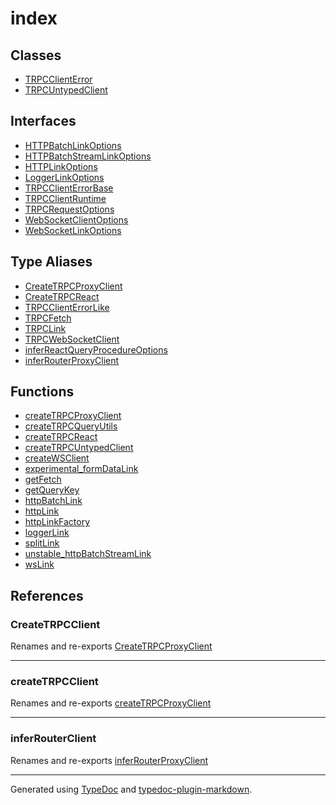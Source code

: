 # index

## Classes

- [TRPCClientError](classes/TRPCClientError.md)
- [TRPCUntypedClient](classes/TRPCUntypedClient.md)

## Interfaces

- [HTTPBatchLinkOptions](interfaces/HTTPBatchLinkOptions.md)
- [HTTPBatchStreamLinkOptions](interfaces/HTTPBatchStreamLinkOptions.md)
- [HTTPLinkOptions](interfaces/HTTPLinkOptions.md)
- [LoggerLinkOptions](interfaces/LoggerLinkOptions.md)
- [TRPCClientErrorBase](interfaces/TRPCClientErrorBase.md)
- [TRPCClientRuntime](interfaces/TRPCClientRuntime.md)
- [TRPCRequestOptions](interfaces/TRPCRequestOptions.md)
- [WebSocketClientOptions](interfaces/WebSocketClientOptions.md)
- [WebSocketLinkOptions](interfaces/WebSocketLinkOptions.md)

## Type Aliases

- [CreateTRPCProxyClient](type-aliases/CreateTRPCProxyClient.md)
- [CreateTRPCReact](type-aliases/CreateTRPCReact.md)
- [TRPCClientErrorLike](type-aliases/TRPCClientErrorLike.md)
- [TRPCFetch](type-aliases/TRPCFetch.md)
- [TRPCLink](type-aliases/TRPCLink.md)
- [TRPCWebSocketClient](type-aliases/TRPCWebSocketClient.md)
- [inferReactQueryProcedureOptions](type-aliases/inferReactQueryProcedureOptions.md)
- [inferRouterProxyClient](type-aliases/inferRouterProxyClient.md)

## Functions

- [createTRPCProxyClient](functions/createTRPCProxyClient.md)
- [createTRPCQueryUtils](functions/createTRPCQueryUtils.md)
- [createTRPCReact](functions/createTRPCReact.md)
- [createTRPCUntypedClient](functions/createTRPCUntypedClient.md)
- [createWSClient](functions/createWSClient.md)
- [experimental\_formDataLink](functions/experimental_formDataLink.md)
- [getFetch](functions/getFetch.md)
- [getQueryKey](functions/getQueryKey.md)
- [httpBatchLink](functions/httpBatchLink.md)
- [httpLink](functions/httpLink.md)
- [httpLinkFactory](functions/httpLinkFactory.md)
- [loggerLink](functions/loggerLink.md)
- [splitLink](functions/splitLink.md)
- [unstable\_httpBatchStreamLink](functions/unstable_httpBatchStreamLink.md)
- [wsLink](functions/wsLink.md)

## References

### CreateTRPCClient

Renames and re-exports [CreateTRPCProxyClient](type-aliases/CreateTRPCProxyClient.md)

***

### createTRPCClient

Renames and re-exports [createTRPCProxyClient](functions/createTRPCProxyClient.md)

***

### inferRouterClient

Renames and re-exports [inferRouterProxyClient](type-aliases/inferRouterProxyClient.md)

***

Generated using [TypeDoc](https://typedoc.org) and [typedoc-plugin-markdown](https://typedoc-plugin-markdown.org).

